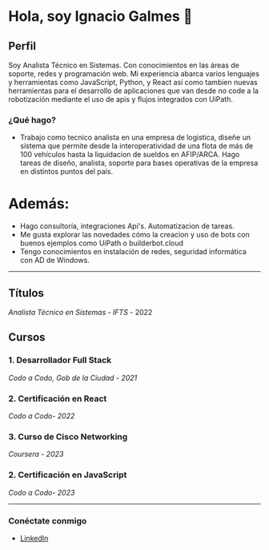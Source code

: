 # Hola, soy Ignacio Galmes 👋

## Perfil

Soy Analista Técnico en Sistemas. Con conocimientos en las áreas de soporte, redes y programación web. Mi experiencia abarca varios lenguajes y herramientas como JavaScript, Python, y React así como tambien nuevas herramientas para el desarrollo de aplicaciones que van desde no code a la robotización mediante el uso de apis y flujos integrados con UiPath. 

### ¿Qué hago?

- Trabajo como tecnico analista en una empresa de logistica, diseñe un sistema que permite desde la interoperatividad de una flota de más de 100 vehículos hasta la liquidacion de sueldos en AFIP/ARCA. Hago tareas de diseño, analista, soporte para bases operativas de la empresa en distintos puntos del país.

# Además:
- Hago consultoría, integraciones Api's. Automatizacion de tareas.  
- Me gusta explorar las novedades cómo la creacion y uso de bots con buenos ejemplos como UiPath o builderbot.cloud
- Tengo conocimientos en instalación de redes, seguridad informática con AD de Windows.
 

---
## Títulos
*Analista Técnico en Sistemas - IFTS* - 2022


## Cursos

### 1. Desarrollador Full Stack
*Codo a Codo, Gob de la Ciudad - 2021*

### 2. Certificación en React
*Codo a Codo- 2022*

### 3. Curso de Cisco Networking 
*Coursera - 2023*

### 2. Certificación en JavaScript
*Codo a Codo- 2023*

---

### Conéctate conmigo

- [LinkedIn](https://www.linkedin.com/in/ignacio-galmes-99ba7b247/)

